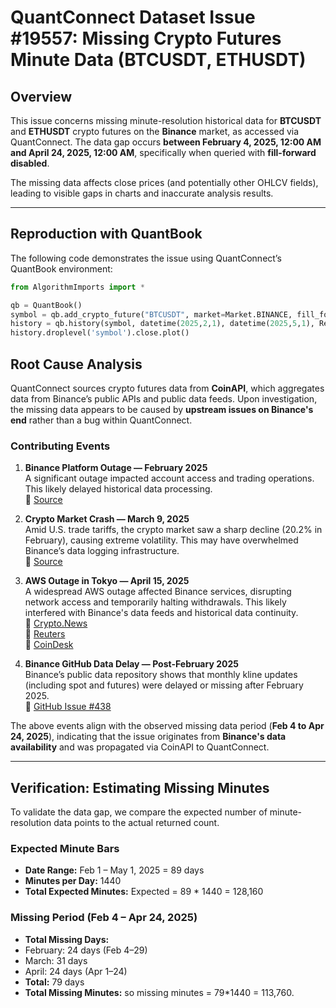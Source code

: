 # QuantConnect Dataset Issue #19557: Missing Crypto Futures Minute Data (BTCUSDT, ETHUSDT)

## Overview

This issue concerns missing minute-resolution historical data for **BTCUSDT** and **ETHUSDT** crypto futures on the **Binance** market, as accessed via QuantConnect. The data gap occurs **between February 4, 2025, 12:00 AM and April 24, 2025, 12:00 AM**, specifically when queried with **fill-forward disabled**.

The missing data affects close prices (and potentially other OHLCV fields), leading to visible gaps in charts and inaccurate analysis results.

---

## Reproduction with QuantBook

The following code demonstrates the issue using QuantConnect’s QuantBook environment:

```python
from AlgorithmImports import *

qb = QuantBook()
symbol = qb.add_crypto_future("BTCUSDT", market=Market.BINANCE, fill_forward=False).symbol
history = qb.history(symbol, datetime(2025,2,1), datetime(2025,5,1), Resolution.MINUTE)
history.droplevel('symbol').close.plot()
```

## Root Cause Analysis

QuantConnect sources crypto futures data from **CoinAPI**, which aggregates data from Binance’s public APIs and public data feeds. Upon investigation, the missing data appears to be caused by **upstream issues on Binance's end** rather than a bug within QuantConnect.

### Contributing Events

1. **Binance Platform Outage — February 2025**  
   A significant outage impacted account access and trading operations. This likely delayed historical data processing.  
   📎 [Source](https://www.binance.com/en/square/post/21656107361106)

2. **Crypto Market Crash — March 9, 2025**  
   Amid U.S. trade tariffs, the crypto market saw a sharp decline (20.2% in February), causing extreme volatility. This may have overwhelmed Binance’s data logging infrastructure.  
   📎 [Source](https://www.binance.com/en/square/post/21326784028217)

3. **AWS Outage in Tokyo — April 15, 2025**  
   A widespread AWS outage affected Binance services, disrupting network access and temporarily halting withdrawals. This likely interfered with Binance's data feeds and historical data continuity.  
   📎 [Crypto.News](https://crypto.news/binance-multi-layered-challenges-april-2025/)  
   📎 [Reuters](https://www.reuters.com/technology/binance-services-start-recover-after-network-interruption-2025-04-15/)  
   📎 [CoinDesk](https://www.coindesk.com/markets/2025/04/15/binance-kucoin-and-other-crypto-firms-hit-by-amazon-web-service-issue)

4. **Binance GitHub Data Delay — Post-February 2025**  
   Binance’s public data repository shows that monthly kline updates (including spot and futures) were delayed or missing after February 2025.  
   📎 [GitHub Issue #438](https://github.com/binance/binance-public-data/issues)

The above events align with the observed missing data period (**Feb 4 to Apr 24, 2025**), indicating that the issue originates from **Binance's data availability** and was propagated via CoinAPI to QuantConnect.

---

## Verification: Estimating Missing Minutes

To validate the data gap, we compare the expected number of minute-resolution data points to the actual returned count.

### Expected Minute Bars

- **Date Range:** Feb 1 – May 1, 2025 = 89 days  
- **Minutes per Day:** 1440  
- **Total Expected Minutes:** Expected = 89 * 1440 = 128,160 


### Missing Period (Feb 4 – Apr 24, 2025)

- **Total Missing Days:**  
- February: 24 days (Feb 4–29)  
- March: 31 days  
- April: 24 days (Apr 1–24)  
- **Total:** 79 days  
- **Total Missing Minutes:**  so missing minutes = 79*1440 = 113,760.


